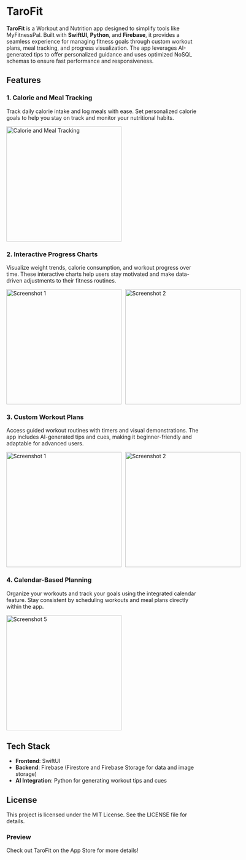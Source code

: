 # TaroFit

**TaroFit** is a Workout and Nutrition app designed to simplify tools like MyFitnessPal. Built with **SwiftUI**, **Python**, and **Firebase**, it provides a seamless experience for managing fitness goals through custom workout plans, meal tracking, and progress visualization. The app leverages AI-generated tips to offer personalized guidance and uses optimized NoSQL schemas to ensure fast performance and responsiveness.

## Features

### 1. **Calorie and Meal Tracking**
Track daily calorie intake and log meals with ease. Set personalized calorie goals to help you stay on track and monitor your nutritional habits.

<img src="https://github.com/user-attachments/assets/b944512a-b5fc-46ab-9527-e7cbe2257bf3" alt="Calorie and Meal Tracking" width="300"/>

### 2. **Interactive Progress Charts**
Visualize weight trends, calorie consumption, and workout progress over time. These interactive charts help users stay motivated and make data-driven adjustments to their fitness routines.

<div style="display: flex; gap: 10px;">
  <img src="https://github.com/user-attachments/assets/b0ef1062-5a0c-43f2-9d00-59d1142d2aa0" alt="Screenshot 1" width="300"/>
  <img src="https://github.com/user-attachments/assets/cd36ba08-aea4-453c-ae24-ea754a3d30ed" alt="Screenshot 2" width="300"/>
</div>

### 3. **Custom Workout Plans**
Access guided workout routines with timers and visual demonstrations. The app includes AI-generated tips and cues, making it beginner-friendly and adaptable for advanced users.

<div style="display: flex; gap: 10px;">
  <img src="https://github.com/user-attachments/assets/b0ef1062-5a0c-43f2-9d00-59d1142d2aa0" alt="Screenshot 1" width="300"/>
  <img src="https://github.com/user-attachments/assets/cd36ba08-aea4-453c-ae24-ea754a3d30ed" alt="Screenshot 2" width="300"/>
</div>

### 4. **Calendar-Based Planning**
Organize your workouts and track your goals using the integrated calendar feature. Stay consistent by scheduling workouts and meal plans directly within the app.

<img src="https://github.com/user-attachments/assets/9f5026ae-1fbf-4e68-94dc-b607176a1bff" alt="Screenshot 5" width="300"/>

## Tech Stack
- **Frontend**: SwiftUI  
- **Backend**: Firebase (Firestore and Firebase Storage for data and image storage)  
- **AI Integration**: Python for generating workout tips and cues  

## License
This project is licensed under the MIT License. See the LICENSE file for details.

### Preview
Check out TaroFit on the App Store for more details!
